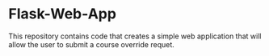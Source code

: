 # Flask-Web-App
This repository contains code that creates a simple web application that will allow the user to submit a course override requet.
